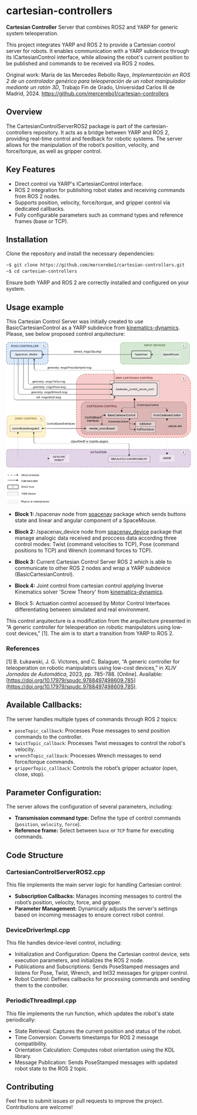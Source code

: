# cartesian-controllers

**Cartesian Controller** Server that combines ROS2 and YARP for generic system teleoperation.

This project integrates YARP and ROS 2 to provide a Cartesian control server for robots. It enables communication with a YARP subdevice through its ICartesianControl interface, while allowing the robot's current position to be published and commands to be received via ROS 2 nodes.

Original work: María de las Mercedes Rebollo Rayo, *Implementación en ROS 2 de un controlador
genérico para teleoperación de un robot
manipulador mediante un ratón 3D*, Trabajo Fin de Grado, Universidad Carlos III de Madrid, 2024. https://github.com/mercerebo1/cartesian-controllers


## Overview
The CartesianControlServerROS2 package is part of the cartesian-controllers repository. It acts as a bridge between YARP and ROS 2, providing real-time control and feedback for robotic systems. The server allows for the manipulation of the robot’s position, velocity, and force/torque, as well as gripper control.


## Key Features
* Direct control via YARP's ICartesianControl interface.
* ROS 2 integration for publishing robot states and receiving commands from ROS 2 nodes.
* Supports position, velocity, force/torque, and gripper control via dedicated callbacks.
* Fully configurable parameters such as command types and reference frames (base or TCP).


## Installation
Clone the repository and install the necessary dependencies:

```bash
~$ git clone https://github.com/mercerebo1/cartesian-controllers.git
~$ cd cartesian-controllers
```

Ensure both YARP and ROS 2 are correctly installed and configured on your system.


## Usage example
This Cartesian Control Server was initially created to use BasicCartesianControl as a YARP subdevice from [kinematics-dynamics](https://github.com/roboticslab-uc3m/kinematics-dynamics/tree/master/libraries/YarpPlugins/BasicCartesianControl). Please, see below proposed control arquitecture:

![Control arquitecture proposed.](fig/CartesianControlServer_ROS2-YARP.png)

* **Block 1:** /spacenav node from [spacenav](https://index.ros.org/p/spacenav/#humble-overview) package which sends buttons state and linear and angular component of a SpaceMouse.

* **Block 2:** /spacenav_device node from [spacenav_device](https://github.com/mercerebo1/spacenav_device) package that manage analogic data received and proccess data according three control modes: Twist (command velocities to TCP), Pose (command positions to TCP) and Wrench (command forces to TCP).

* **Block 3:** Current Cartesian Control Server ROS 2 which is able to communicate to other ROS 2 nodes and wrap a YARP subdevice (BasicCartesianControl).

* **Block 4:** Joint control from cartesian control applying Inverse Kinematics solver 'Screw Theory' from [kinematics-dynamics](https://github.com/roboticslab-uc3m/kinematics-dynamics/tree/master/libraries/ScrewTheoryLib).

* Block 5: Actuation control accessed by Motor Control Interfaces differentiating between simulated and real environment.

This control arquitecture is a modification from the arquitecture presented in “A generic controller for teleoperation on robotic manipulators using low-cost devices,” [1]. The aim is to start a transition from YARP to ROS 2.


### References

[1] B. Łukawski, J. G. Victores, and C. Balaguer, “A generic controller for teleoperation on robotic manipulators using low-cost devices,” in *XLIV Jornadas de Automática*, 2023, pp. 785-788. [Online]. Available: [https://doi.org/10.17979/spudc.9788497498609.785](https://doi.org/10.17979/spudc.9788497498609.785).



## Available Callbacks:
The server handles multiple types of commands through ROS 2 topics:

* `poseTopic_callback`: Processes Pose messages to send position commands to the controller.
* `twistTopic_callback`: Processes Twist messages to control the robot's velocity.
* `wrenchTopic_callback`: Processes Wrench messages to send force/torque commands.
* `gripperTopic_callback`: Controls the robot’s gripper actuator (open, close, stop).

## Parameter Configuration:
The server allows the configuration of several parameters, including:

* **Transmission command type:** Define the type of control commands (`position`, `velocity`, `force`).
* **Reference frame:** Select between `base` or `TCP` frame for executing commands.

## Code Structure

### CartesianControlServerROS2.cpp
This file implements the main server logic for handling Cartesian control:

* **Subscription Callbacks:** Manages incoming messages to control the robot’s position, velocity, force, and gripper.
* **Parameter Management:** Dynamically adjusts the server's settings based on incoming messages to ensure correct robot control.


### DeviceDriverImpl.cpp
This file handles device-level control, including:

* Initialization and Configuration: Opens the Cartesian control device, sets execution parameters, and initializes the ROS 2 node.
* Publications and Subscriptions: Sends PoseStamped messages and listens for Pose, Twist, Wrench, and Int32 messages for gripper control.
* Robot Control: Defines callbacks for processing commands and sending them to the controller.


### PeriodicThreadImpl.cpp
This file implements the run function, which updates the robot's state periodically:

* State Retrieval: Captures the current position and status of the robot.
* Time Conversion: Converts timestamps for ROS 2 message compatibility.
* Orientation Calculation: Computes robot orientation using the KDL library.
* Message Publication: Sends PoseStamped messages with updated robot state to the ROS 2 topic.


## Contributing
Feel free to submit issues or pull requests to improve the project. Contributions are welcome!
